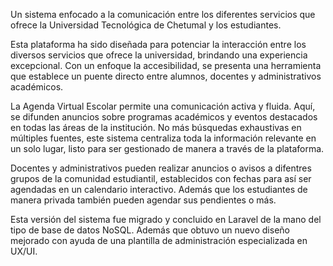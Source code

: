 Un sistema enfocado a la comunicación entre los diferentes servicios que ofrece la Universidad Tecnológica de Chetumal y los estudiantes.

Esta plataforma ha sido diseñada para potenciar la interacción entre los diversos servicios que ofrece la universidad, brindando una experiencia excepcional. Con un enfoque la accesibilidad, se presenta una herramienta que establece un puente directo entre alumnos, docentes y administrativos académicos.

La Agenda Virtual Escolar permite una comunicación activa y fluida. Aquí, se difunden anuncios sobre programas académicos y eventos destacados en todas las áreas de la institución. No más búsquedas exhaustivas en múltiples fuentes, este sistema centraliza toda la información relevante en un solo lugar, listo para ser gestionado de manera a través de la plataforma.

Docentes y administrativos pueden realizar anuncios o avisos a difentres grupos de la comunidad estudiantil, establecidos con fechas para así ser agendadas en un calendario interactivo. Además que los estudiantes de manera privada también pueden agendar sus pendientes o más.

Esta versión del sistema fue migrado y concluido en Laravel de la mano del tipo de base de datos NoSQL. Además que obtuvo un nuevo diseño mejorado con ayuda de una plantilla de administración especializada en UX/UI.

